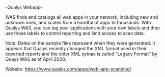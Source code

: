 -Qualys Webapp-

WAS finds and catalogs all web apps in your network, including new and unknown ones, and scales from a handful of apps to thousands. With Qualys WAS, you can tag your applications with your own labels and then use those labels to control reporting and limit access to scan data.

Note: Dates on the sample files represent when they were generated.  It appears that Qualys recently changed the XML format used in their exported reports and the older XML sytnax is called "Legacy Format" by Quays WAS as of April 2020.

Website: https://www.qualys.com/apps/web-app-scanning/
